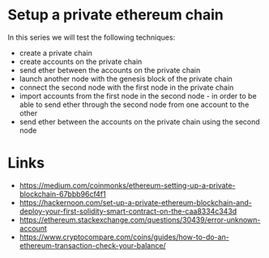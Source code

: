# Setup a private ethereum chain
In this series we will test the following techniques:
- create a private chain
- create accounts on the private chain
- send ether between the accounts on the private chain
- launch another node with the genesis block of the private chain
- connect the second node with the first node in the private chain
- import accounts from the first node in the second node - in order to be able to send ether through the second node from one account to the other
- send ether between the accounts on the private chain using the second node


# Links
- https://medium.com/coinmonks/ethereum-setting-up-a-private-blockchain-67bbb96cf4f1
- https://hackernoon.com/set-up-a-private-ethereum-blockchain-and-deploy-your-first-solidity-smart-contract-on-the-caa8334c343d
- https://ethereum.stackexchange.com/questions/30439/error-unknown-account
- https://www.cryptocompare.com/coins/guides/how-to-do-an-ethereum-transaction-check-your-balance/
